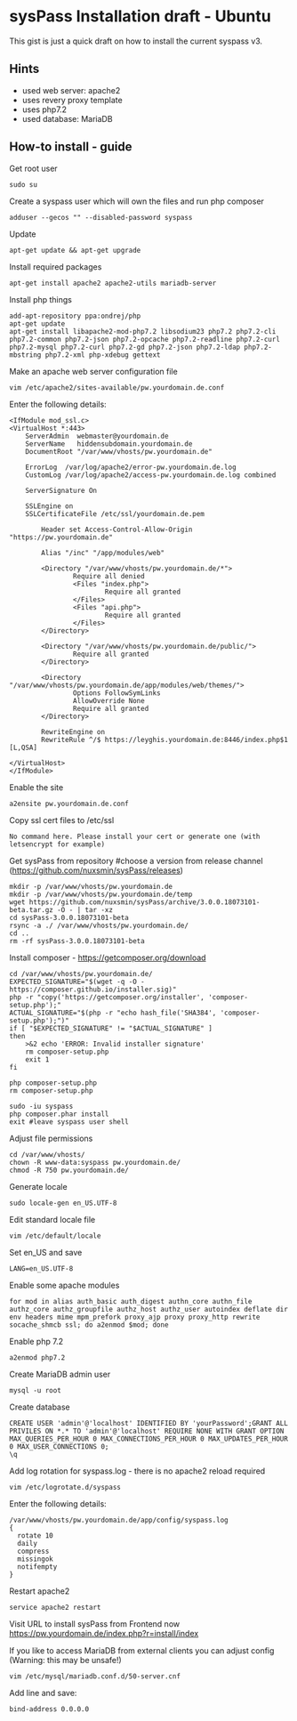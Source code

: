 # sysPass Installation draft - Ubuntu 
This gist is just a quick draft on how to install the current syspass v3.

## Hints
* used web server: apache2
* uses revery proxy template
* uses php7.2
* used database: MariaDB

## How-to install - guide

Get root user
```
sudo su
```

Create a syspass user which will own the files and run php composer
```
adduser --gecos "" --disabled-password syspass
``` 

Update
```
apt-get update && apt-get upgrade
```  
  
Install required packages
```
apt-get install apache2 apache2-utils mariadb-server
```  
  
Install php things
```
add-apt-repository ppa:ondrej/php
apt-get update
apt-get install libapache2-mod-php7.2 libsodium23 php7.2 php7.2-cli php7.2-common php7.2-json php7.2-opcache php7.2-readline php7.2-curl php7.2-mysql php7.2-curl php7.2-gd php7.2-json php7.2-ldap php7.2-mbstring php7.2-xml php-xdebug gettext
```

Make an apache web server configuration file
```
vim /etc/apache2/sites-available/pw.yourdomain.de.conf
```

Enter the following details:
```
<IfModule mod_ssl.c>
<VirtualHost *:443>
    ServerAdmin  webmaster@yourdomain.de
    ServerName   hiddensubdomain.yourdomain.de
    DocumentRoot "/var/www/vhosts/pw.yourdomain.de"
 
    ErrorLog  /var/log/apache2/error-pw.yourdomain.de.log
    CustomLog /var/log/apache2/access-pw.yourdomain.de.log combined
 
    ServerSignature On
 
    SSLEngine on
    SSLCertificateFile /etc/ssl/yourdomain.de.pem
 
        Header set Access-Control-Allow-Origin "https://pw.yourdomain.de"
 
        Alias "/inc" "/app/modules/web"
 
        <Directory "/var/www/vhosts/pw.yourdomain.de/*">
                Require all denied
                <Files "index.php">
                        Require all granted
                </Files>
                <Files "api.php">
                        Require all granted
                </Files>
        </Directory>
 
        <Directory "/var/www/vhosts/pw.yourdomain.de/public/">
                Require all granted
        </Directory>
 
        <Directory "/var/www/vhosts/pw.yourdomain.de/app/modules/web/themes/">
                Options FollowSymLinks
                AllowOverride None
                Require all granted
        </Directory>
 
        RewriteEngine on
        RewriteRule ^/$ https://leyghis.yourdomain.de:8446/index.php$1 [L,QSA]
 
</VirtualHost>
</IfModule>
```

Enable the site
```  
a2ensite pw.yourdomain.de.conf
```  
  
Copy ssl cert files to /etc/ssl
```
No command here. Please install your cert or generate one (with letsencrypt for example)
```

  
Get sysPass from repository #choose a version from release channel (https://github.com/nuxsmin/sysPass/releases)
```  
mkdir -p /var/www/vhosts/pw.yourdomain.de
mkdir -p /var/www/vhosts/pw.yourdomain.de/temp
wget https://github.com/nuxsmin/sysPass/archive/3.0.0.18073101-beta.tar.gz -O - | tar -xz
cd sysPass-3.0.0.18073101-beta
rsync -a ./ /var/www/vhosts/pw.yourdomain.de/
cd ..
rm -rf sysPass-3.0.0.18073101-beta
```
 
Install composer - https://getcomposer.org/download
```
cd /var/www/vhosts/pw.yourdomain.de/
EXPECTED_SIGNATURE="$(wget -q -O - https://composer.github.io/installer.sig)"
php -r "copy('https://getcomposer.org/installer', 'composer-setup.php');"
ACTUAL_SIGNATURE="$(php -r "echo hash_file('SHA384', 'composer-setup.php');")"
if [ "$EXPECTED_SIGNATURE" != "$ACTUAL_SIGNATURE" ]
then
    >&2 echo 'ERROR: Invalid installer signature'
    rm composer-setup.php
    exit 1
fi
  
php composer-setup.php
rm composer-setup.php
 
sudo -iu syspass
php composer.phar install
exit #leave syspass user shell
```

Adjust file permissions
```  
cd /var/www/vhosts/
chown -R www-data:syspass pw.yourdomain.de/
chmod -R 750 pw.yourdomain.de/
``` 
 
Generate locale
```
sudo locale-gen en_US.UTF-8
```

Edit standard locale file
```
vim /etc/default/locale
```

Set en_US and save
```
LANG=en_US.UTF-8
```

Enable some apache modules
```
for mod in alias auth_basic auth_digest authn_core authn_file authz_core authz_groupfile authz_host authz_user autoindex deflate dir env headers mime mpm_prefork proxy_ajp proxy proxy_http rewrite socache_shmcb ssl; do a2enmod $mod; done
```

Enable php 7.2
```   
a2enmod php7.2
```

Create MariaDB admin user
```
mysql -u root
```

Create database
```
CREATE USER 'admin'@'localhost' IDENTIFIED BY 'yourPassword';GRANT ALL PRIVILES ON *.* TO 'admin'@'localhost' REQUIRE NONE WITH GRANT OPTION MAX_QUERIES_PER_HOUR 0 MAX_CONNECTIONS_PER_HOUR 0 MAX_UPDATES_PER_HOUR 0 MAX_USER_CONNECTIONS 0;
\q
```
 
Add log rotation for syspass.log - there is no apache2 reload required
```
vim /etc/logrotate.d/syspass
``` 

Enter the following details: 
```
/var/www/vhosts/pw.yourdomain.de/app/config/syspass.log
{
  rotate 10
  daily
  compress
  missingok
  notifempty
}
```

Restart apache2
```
service apache2 restart
```
 
Visit URL to install sysPass from Frontend now
https://pw.yourdomain.de/index.php?r=install/index 

If you like to access MariaDB from external clients you can adjust config (Warning: this may be unsafe!)
```	
vim /etc/mysql/mariadb.conf.d/50-server.cnf
```
Add line and save:
```
bind-address 0.0.0.0
```

